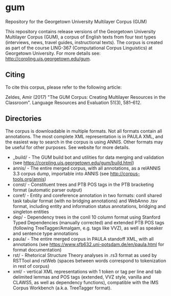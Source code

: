# gum
Repository for the Georgetown University Multilayer Corpus (GUM)

This repository contains release versions of the Georgetown University Multilayer Corpus (GUM), a corpus of English texts from four text types (interviews, news, travel guides, instructional texts). The corpus is created as part of the course LING-367 (Computational Corpus Linguistics) at Georgetown University. For more details see: http://corpling.uis.georgetown.edu/gum.

## Citing
To cite this corpus, please refer to the following article:

Zeldes, Amir (2017) "The GUM Corpus: Creating Multilayer Resources in the Classroom". Language Resources and Evaluation 51(3), 581–612. 

## Directories
The corpus is downloadable in multiple formats. Not all formats contain all annotations. The most complete XML representation is in PAULA XML, and the easiest way to search in the corpus is using ANNIS. Other formats may be useful for other purposes. See website for more details.

  * _build/ - The GUM build bot and utilities for data merging and validation (see https://corpling.uis.georgetown.edu/gum/build.html)
  * annis/ - The entire merged corpus, with all annotations, as a relANNIS 3.3 corpus dump, importable into ANNIS (see http://corpus-tools.org/annis)
  * const/ - Constituent trees and PTB POS tags in the PTB bracketing format (automatic parser output)
  * coref/ - Entity and coreference annotation in two formats: conll shared task tabular format (with no bridging annotations) and WebAnno .tsv format, including entity and information status annotations, bridging and singleton entities
  * dep/ - Dependency trees in the conll 10 column format using Stanford Typed Dependencies (manually corrected) and extended PTB POS tags (following TreeTagger/Amalgam, e.g. tags like VVZ), as well as speaker and sentence type annotations
  * paula/ - The entire merged corpus in PAULA standoff XML, with all annotations (see https://www.sfb632.uni-potsdam.de/en/paula.html for format documentation) 
  * rst/ - Rhetorical Structure Theory analyses in .rs3 format as used by RSTTool and rstWeb (spaces between words correspond to tokenization in rest of corpus)
  * xml/ - vertical XML representations with 1 token or tag per line and tab delimited lemmas and POS tags (extended, VVZ style, vanilla and CLAWS5, as well as dependency functions), compatible with the IMS Corpus Workbench (a.k.a. TreeTagger format).